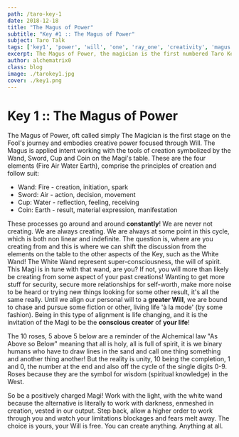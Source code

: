 ```yaml
---
path: /taro-key-1
date: 2018-12-18
title: "The Magus of Power"
subtitle: "Key #1 :: The Magus of Power"
subject: Taro Talk
tags: ['key1', 'power', 'will', 'one', 'ray_one', 'creativity', 'magus', 'magician', 'energy', 'hermes', 'mercury', 'elements']
excerpt: The Magus of Power, the magician is the first numbered Taro Key representing the very beginning of the Fools journey
author: alchematrix0
class: blog
image: ./tarokey1.jpg
cover: ./key1.png
---
```


# Key 1 :: The Magus of Power

The Magus of Power, oft called simply The Magician is the first stage on the Fool's journey and embodies creative power focused through Will. The Magus is applied intent working with the tools of creation symbolized by the Wand, Sword, Cup and Coin on the Magi's table. These are the four elements (Fire Air Water Earth), comprise the principles of creation and follow suit:

- Wand: Fire - creation, initiation, spark
- Sword: Air - action, decision, movement
- Cup: Water - reflection, feeling, receiving
- Coin: Earth - result, material expression, manifestation

These processes go around and around **constantly**! We are never not creating. We are always creating. We are always at some point in this cycle, which is both non linear and indefinite. The question is, where are you creating from and this is where we can shift the discussion from the elements on the table to the other aspects of the Key, such as the White Wand! The White Wand represent super-consciousness, the will of spirit. This Magi is in tune with that wand, are you? If not, you will more than likely be creating from some aspect of your past creations! Wanting to get more stuff for security, secure more relationships for self-worth, make more noise to be heard or trying new things looking for some other result, it's all the same really. Until we align our personal will to a **greater Will**, we are bound to chase and pursue some fiction or other, living life 'à la mode' (by some fashion). Being in this type of alignment is life changing, and it is the invitation of the Magi to be the **conscious creator** of **your life**!

The 10 roses, 5 above 5 below are a reminder of the Alchemical law "As Above so Below" meaning that all is holy, all is full of spirit, it is we binary humans who have to draw lines in the sand and call one thing something and another thing another!
But the reality is unity, 10 being the completion, 1 and 0, the number at the end and also off the cycle of the single digits 0-9. Roses because they are the symbol for wisdom (spiritual knowledge) in the West.

So be a positively charged Magi! Work with the light, with the white wand because the alternative is literally to work with darkness, enmeshed in creation, vested in our output. Step back, allow a higher order to work through you and watch your limitations blockages and fears melt away. The choice is yours, your Will is free. You can create anything. Anything at all.
